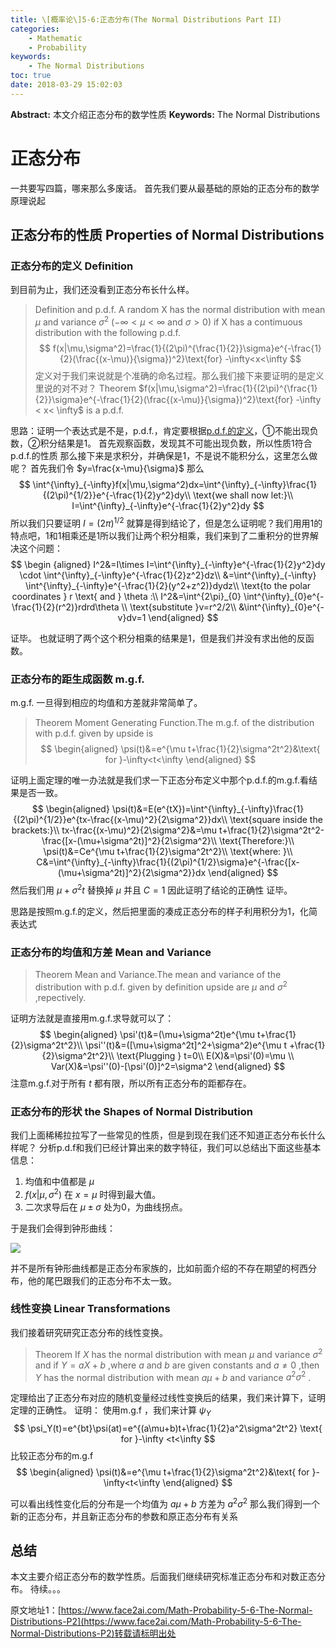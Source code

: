 ```yaml
---
title: \[概率论\]5-6:正态分布(The Normal Distributions Part II)
categories:
    - Mathematic
    - Probability
keywords:
    - The Normal Distributions
toc: true
date: 2018-03-29 15:02:03
---
```


**Abstract:** 本文介绍正态分布的数学性质
**Keywords:** The Normal Distributions

<!--more-->
# 正态分布
一共要写四篇，哪来那么多废话。
首先我们要从最基础的原始的正态分布的数学原理说起
## 正态分布的性质 Properties of Normal Distributions
### 正态分布的定义 Definition
到目前为止，我们还没看到正态分布长什么样。
>Definition and p.d.f. A random X has the normal distribution with mean $\mu$ and variance $\sigma^2$ ($-\infty<\mu<\infty$ and $\sigma > 0$) if X has a contimuous distribution with the following p.d.f.
$$
f(x|\mu,\sigma^2)=\frac{1}{(2\pi)^{\frac{1}{2}}\sigma}e^{-\frac{1}{2}(\frac{(x-\mu)}{\sigma})^2}\text{for} -\infty<x<\infty
$$
定义对于我们来说就是个准确的命名过程。那么我们接下来要证明的是定义里说的对不对？
> Theorem $f(x|\mu,\sigma^2)=\frac{1}{(2\pi)^{\frac{1}{2}}\sigma}e^{-\frac{1}{2}(\frac{(x-\mu)}{\sigma})^2}\text{for} -\infty < x< \infty$ is a p.d.f.

思路：证明一个表达式是不是，p.d.f.，肯定要根据[p.d.f.的定义](https://face2ai.com/Math-Probability-3-2-Continuous-Distribution/)，①不能出现负数，②积分结果是1。
首先观察函数，发现其不可能出现负数，所以性质1符合p.d.f.的性质
那么接下来是求积分，并确保是1，不是说不能积分么，这里怎么做呢？
首先我们令 $y=\frac{x-\mu}{\sigma}$ 那么
$$
\int^{\infty}_{-\infty}f(x|\mu,\sigma^2)dx=\int^{\infty}_{-\infty}\frac{1}{(2\pi)^{1/2}}e^{-\frac{1}{2}y^2}dy\\
\text{we shall now let:}\\
I=\int^{\infty}_{-\infty}e^{-\frac{1}{2}y^2}dy
$$
所以我们只要证明 $I=(2\pi)^{1/2}$ 就算是得到结论了，但是怎么证明呢？我们用用1的特点吧，1和1相乘还是1所以我们让两个积分相乘，我们来到了二重积分的世界解决这个问题：
$$
\begin {aligned}
I^2&=I\times I=\int^{\infty}_{-\infty}e^{-\frac{1}{2}y^2}dy \cdot \int^{\infty}_{-\infty}e^{-\frac{1}{2}z^2}dz\\
&=\int^{\infty}_{-\infty} \int^{\infty}_{-\infty}e^{-\frac{1}{2}(y^2+z^2)}dydz\\
\text{to the polar coordinates } r \text{ and } \theta :\\
I^2&=\int^{2\pi}_{0} \int^{\infty}_{0}e^{-\frac{1}{2}(r^2)}rdrd\theta \\
\text{substitute }v=r^2/2\\
&\int^{\infty}_{0}e^{-v}dv=1
\end{aligned}
$$

证毕。
也就证明了两个这个积分相乘的结果是1，但是我们并没有求出他的反函数。

### 正态分布的距生成函数 m.g.f.
m.g.f. 一旦得到相应的均值和方差就非常简单了。
>Theorem Moment Generating Function.The m.g.f. of the distribution with p.d.f. given by upside is
$$
\begin{aligned}
\psi(t)&=e^{\mu t+\frac{1}{2}\sigma^2t^2}&\text{ for }-\infty<t<\infty
\end{aligned}
$$

证明上面定理的唯一办法就是我们求一下正态分布定义中那个p.d.f.的m.g.f.看结果是否一致。
$$
\begin{aligned}
\psi(t)&=E(e^{tX})=\int^{\infty}_{-\infty}\frac{1}{(2\pi)^{1/2}}e^{tx-\frac{(x-\mu)^2}{2\sigma^2}}dx\\
\text{square inside the brackets:}\\
tx-\frac{(x-\mu)^2}{2\sigma^2}&=\mu t+\frac{1}{2}\sigma^2t^2-\frac{[x-(\mu+\sigma^2t)]^2}{2\sigma^2}\\
\text{Therefore:}\\
\psi(t)&=Ce^{\mu t+\frac{1}{2}\sigma^2t^2}\\
\text{where: }\\
C&=\int^{\infty}_{-\infty}\frac{1}{(2\pi)^{1/2}\sigma}e^{-\frac{[x-(\mu+\sigma^2t)]^2}{2\sigma^2}}dx
\end{aligned}
$$
然后我们用 $\mu+\sigma^2t$ 替换掉 $\mu$ 并且 $C=1$ 因此证明了结论的正确性
证毕。

思路是按照m.g.f.的定义，然后把里面的凑成正态分布的样子利用积分为1，化简表达式

### 正态分布的均值和方差 Mean and Variance
>Theorem Mean and Variance.The mean and variance of the distribution with p.d.f. given by definition upside are $\mu$ and $\sigma^2$ ,repectively.

证明方法就是直接用m.g.f.求导就可以了：
$$
\begin{aligned}
\psi'(t)&=(\mu+\sigma^2t)e^{\mu t+\frac{1}{2}\sigma^2t^2}\\
\psi''(t)&=([\mu+\sigma^2t]^2+\sigma^2)e^{\mu t +\frac{1}{2}\sigma^2t^2}\\
\text{Plugging } t=0\\
E(X)&=\psi'(0)=\mu \\
Var(X)&=\psi''(0)-[\psi'(0)]^2=\sigma^2
\end{aligned}
$$
注意m.g.f.对于所有 $t$ 都有限，所以所有正态分布的距都存在。

### 正态分布的形状 the Shapes of Normal Distribution
我们上面稀稀拉拉写了一些常见的性质，但是到现在我们还不知道正态分布长什么样呢？
分析p.d.f和我们已经计算出来的数字特征，我们可以总结出下面这些基本信息：
1. 均值和中值都是 $\mu$
2. $f(x|\mu,\sigma^2)$ 在 $x=\mu$ 时得到最大值。
3. 二次求导后在 $\mu \pm \sigma$  处为0，为曲线拐点。

于是我们会得到钟形曲线：

![](https://tony4ai-1251394096.cos.ap-hongkong.myqcloud.com/blog_images/Math-Probability-5-6-The-Normal-Distributions-P2/beel_shape.png)

并不是所有钟形曲线都是正态分布家族的，比如前面介绍的不存在期望的柯西分布，他的尾巴跟我们的正态分布不太一致。

### 线性变换 Linear Transformations
我们接着研究研究正态分布的线性变换。
>Theorem If $X$ has the normal distribution with mean $\mu$ and variance $\sigma^2$ and if $Y =aX+b$ ,where $a$ and $b$ are given constants and $a \neq 0$ ,then $Y$ has the normal distribution with mean $a\mu+b$ and variance $a^2\sigma^2$ .


定理给出了正态分布对应的随机变量经过线性变换后的结果，我们来计算下，证明定理的正确性。
证明：
使用m.g.f ，我们来计算 $\psi_Y$
$$
\psi_Y(t)=e^{bt}\psi(at)=e^{(a\mu+b)t+\frac{1}{2}a^2\sigma^2t^2} \text{ for }-\infty <t<\infty
$$
比较正态分布的m.g.f
$$
\begin{aligned}
\psi(t)&=e^{\mu t+\frac{1}{2}\sigma^2t^2}&\text{ for }-\infty<t<\infty
\end{aligned}
$$

可以看出线性变化后的分布是一个均值为 $a\mu+b$ 方差为 $a^2\sigma^2$ 那么我们得到一个新的正态分布，并且新正态分布的参数和原正态分布有关系
## 总结
本文主要介绍正态分布的数学性质。后面我们继续研究标准正态分布和对数正态分布。
待续。。。





原文地址1：[https://www.face2ai.com/Math-Probability-5-6-The-Normal-Distributions-P2](https://www.face2ai.com/Math-Probability-5-6-The-Normal-Distributions-P2)转载请标明出处
